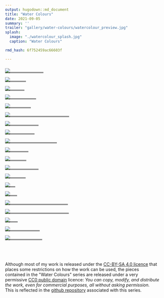 ```yaml
---
output: hugodown::md_document
title: "Water Colours"
date: 2021-09-05
summary: ''
trailer: "gallery/water-colours/watercolour_preview.jpg"
splash:
  image: "./watercolour_splash.jpg"
  caption: "Water Colours"

rmd_hash: 6f752459ac66603f

---
```


<style> 
a > h5 { 
  color: #ddd; 
  font-weight: normal;
} 
</style>

<div class="highlight">

<div>
<div class="row p-0 row-cols-1 row-cols-sm-2 row-cols-md-3 row-cols-lg-4" style="margin-left: -.4rem; margin-right: -.4rem; margin-top: 1rem; margin-bottom: 1rem; ">
<div class="card bg-transparent m-0 border-0 collapse.show bs4cards-blahblahblah bs4cards-NA" style="padding: .4rem ; border-width: 0; border-radius: 0 0 0 0 ;">
<div style="position: relative; border-radius: 0 0 0 0 ;">
<a href="https://djnavarro.net/series-water-colours/2000/watercolour_sys02_img34_teacup-ocean.jpg">
<img src="https://djnavarro.net/series-water-colours/500/watercolour_sys02_img34_teacup-ocean.jpg" class="card-img" style="border-style:solid; border-color:#808080FF; border-width:0; border-radius: 0 0 0 0 ;"/>
</a>
<div class="card-img-overlay p-0 m-0" style="overflow: hidden;background-color: #22222280;height: 25%;position: absolute;top: 75%;border-style:solid; border-color:#808080FF; border-width:0; border-radius: 0 0 0 0 ;">
<div class="d-flex flex-column h-100">
<div class="mb-auto">
<a href="https://djnavarro.net/series-water-colours/2000/watercolour_sys02_img34_teacup-ocean.jpg">
<h5 class="card-title my-auto px-3 pt-3 pb-3">Ocean in a Teacup</h5>
</a>
</div>
</div>
</div>
</div>
</div>
<div class="card bg-transparent m-0 border-0 collapse.show bs4cards-blahblahblah bs4cards-NA" style="padding: .4rem ; border-width: 0; border-radius: 0 0 0 0 ;">
<div style="position: relative; border-radius: 0 0 0 0 ;">
<a href="https://djnavarro.net/series-water-colours/2000/watercolour_sys02_img31_incursions.jpg">
<img src="https://djnavarro.net/series-water-colours/500/watercolour_sys02_img31_incursions.jpg" class="card-img" style="border-style:solid; border-color:#808080FF; border-width:0; border-radius: 0 0 0 0 ;"/>
</a>
<div class="card-img-overlay p-0 m-0" style="overflow: hidden;background-color: #22222280;height: 25%;position: absolute;top: 75%;border-style:solid; border-color:#808080FF; border-width:0; border-radius: 0 0 0 0 ;">
<div class="d-flex flex-column h-100">
<div class="mb-auto">
<a href="https://djnavarro.net/series-water-colours/2000/watercolour_sys02_img31_incursions.jpg">
<h5 class="card-title my-auto px-3 pt-3 pb-3">Incursions</h5>
</a>
</div>
</div>
</div>
</div>
</div>
<div class="card bg-transparent m-0 border-0 collapse.show bs4cards-blahblahblah bs4cards-NA" style="padding: .4rem ; border-width: 0; border-radius: 0 0 0 0 ;">
<div style="position: relative; border-radius: 0 0 0 0 ;">
<a href="https://djnavarro.net/series-water-colours/2000/watercolour_sys02_img32_percolate.jpg">
<img src="https://djnavarro.net/series-water-colours/500/watercolour_sys02_img32_percolate.jpg" class="card-img" style="border-style:solid; border-color:#808080FF; border-width:0; border-radius: 0 0 0 0 ;"/>
</a>
<div class="card-img-overlay p-0 m-0" style="overflow: hidden;background-color: #22222280;height: 25%;position: absolute;top: 75%;border-style:solid; border-color:#808080FF; border-width:0; border-radius: 0 0 0 0 ;">
<div class="d-flex flex-column h-100">
<div class="mb-auto">
<a href="https://djnavarro.net/series-water-colours/2000/watercolour_sys02_img32_percolate.jpg">
<h5 class="card-title my-auto px-3 pt-3 pb-3">Percolate</h5>
</a>
</div>
</div>
</div>
</div>
</div>
<div class="card bg-transparent m-0 border-0 collapse.show bs4cards-blahblahblah bs4cards-NA" style="padding: .4rem ; border-width: 0; border-radius: 0 0 0 0 ;">
<div style="position: relative; border-radius: 0 0 0 0 ;">
<a href="https://djnavarro.net/series-water-colours/2000/watercolour_sys02_img37_gentle-descent.jpg">
<img src="https://djnavarro.net/series-water-colours/500/watercolour_sys02_img37_gentle-descent.jpg" class="card-img" style="border-style:solid; border-color:#808080FF; border-width:0; border-radius: 0 0 0 0 ;"/>
</a>
<div class="card-img-overlay p-0 m-0" style="overflow: hidden;background-color: #22222280;height: 25%;position: absolute;top: 75%;border-style:solid; border-color:#808080FF; border-width:0; border-radius: 0 0 0 0 ;">
<div class="d-flex flex-column h-100">
<div class="mb-auto">
<a href="https://djnavarro.net/series-water-colours/2000/watercolour_sys02_img37_gentle-descent.jpg">
<h5 class="card-title my-auto px-3 pt-3 pb-3">Gentle Descent</h5>
</a>
</div>
</div>
</div>
</div>
</div>
<div class="card bg-transparent m-0 border-0 collapse.show bs4cards-blahblahblah bs4cards-NA" style="padding: .4rem ; border-width: 0; border-radius: 0 0 0 0 ;">
<div style="position: relative; border-radius: 0 0 0 0 ;">
<a href="https://djnavarro.net/series-water-colours/2000/watercolour_sys02_img41_stormy-seas.jpg">
<img src="https://djnavarro.net/series-water-colours/500/watercolour_sys02_img41_stormy-seas.jpg" class="card-img" style="border-style:solid; border-color:#808080FF; border-width:0; border-radius: 0 0 0 0 ;"/>
</a>
<div class="card-img-overlay p-0 m-0" style="overflow: hidden;background-color: #22222280;height: 25%;position: absolute;top: 75%;border-style:solid; border-color:#808080FF; border-width:0; border-radius: 0 0 0 0 ;">
<div class="d-flex flex-column h-100">
<div class="mb-auto">
<a href="https://djnavarro.net/series-water-colours/2000/watercolour_sys02_img41_stormy-seas.jpg">
<h5 class="card-title my-auto px-3 pt-3 pb-3">Stormy Seas</h5>
</a>
</div>
</div>
</div>
</div>
</div>
<div class="card bg-transparent m-0 border-0 collapse.show bs4cards-blahblahblah bs4cards-NA" style="padding: .4rem ; border-width: 0; border-radius: 0 0 0 0 ;">
<div style="position: relative; border-radius: 0 0 0 0 ;">
<a href="https://djnavarro.net/series-water-colours/2000/watercolour_sys02_img42_turmeric.jpg">
<img src="https://djnavarro.net/series-water-colours/500/watercolour_sys02_img42_turmeric.jpg" class="card-img" style="border-style:solid; border-color:#808080FF; border-width:0; border-radius: 0 0 0 0 ;"/>
</a>
<div class="card-img-overlay p-0 m-0" style="overflow: hidden;background-color: #22222280;height: 25%;position: absolute;top: 75%;border-style:solid; border-color:#808080FF; border-width:0; border-radius: 0 0 0 0 ;">
<div class="d-flex flex-column h-100">
<div class="mb-auto">
<a href="https://djnavarro.net/series-water-colours/2000/watercolour_sys02_img42_turmeric.jpg">
<h5 class="card-title my-auto px-3 pt-3 pb-3">Turmeric Against Grey Tuesday</h5>
</a>
</div>
</div>
</div>
</div>
</div>
<div class="card bg-transparent m-0 border-0 collapse.show bs4cards-blahblahblah bs4cards-NA" style="padding: .4rem ; border-width: 0; border-radius: 0 0 0 0 ;">
<div style="position: relative; border-radius: 0 0 0 0 ;">
<a href="https://djnavarro.net/series-water-colours/2000/watercolour_sys02_img43_torn-and-frayed.jpg">
<img src="https://djnavarro.net/series-water-colours/500/watercolour_sys02_img43_torn-and-frayed.jpg" class="card-img" style="border-style:solid; border-color:#808080FF; border-width:0; border-radius: 0 0 0 0 ;"/>
</a>
<div class="card-img-overlay p-0 m-0" style="overflow: hidden;background-color: #22222280;height: 25%;position: absolute;top: 75%;border-style:solid; border-color:#808080FF; border-width:0; border-radius: 0 0 0 0 ;">
<div class="d-flex flex-column h-100">
<div class="mb-auto">
<a href="https://djnavarro.net/series-water-colours/2000/watercolour_sys02_img43_torn-and-frayed.jpg">
<h5 class="card-title my-auto px-3 pt-3 pb-3">Torn and Frayed</h5>
</a>
</div>
</div>
</div>
</div>
</div>
<div class="card bg-transparent m-0 border-0 collapse.show bs4cards-blahblahblah bs4cards-NA" style="padding: .4rem ; border-width: 0; border-radius: 0 0 0 0 ;">
<div style="position: relative; border-radius: 0 0 0 0 ;">
<a href="https://djnavarro.net/series-water-colours/2000/watercolour_sys02_img47_inferno.jpg">
<img src="https://djnavarro.net/series-water-colours/500/watercolour_sys02_img47_inferno.jpg" class="card-img" style="border-style:solid; border-color:#808080FF; border-width:0; border-radius: 0 0 0 0 ;"/>
</a>
<div class="card-img-overlay p-0 m-0" style="overflow: hidden;background-color: #22222280;height: 25%;position: absolute;top: 75%;border-style:solid; border-color:#808080FF; border-width:0; border-radius: 0 0 0 0 ;">
<div class="d-flex flex-column h-100">
<div class="mb-auto">
<a href="https://djnavarro.net/series-water-colours/2000/watercolour_sys02_img47_inferno.jpg">
<h5 class="card-title my-auto px-3 pt-3 pb-3">Seventh Circle</h5>
</a>
</div>
</div>
</div>
</div>
</div>
<div class="card bg-transparent m-0 border-0 collapse.show bs4cards-blahblahblah bs4cards-NA" style="padding: .4rem ; border-width: 0; border-radius: 0 0 0 0 ;">
<div style="position: relative; border-radius: 0 0 0 0 ;">
<a href="https://djnavarro.net/series-water-colours/2000/watercolour_sys02_img48_storm-cell.jpg">
<img src="https://djnavarro.net/series-water-colours/500/watercolour_sys02_img48_storm-cell.jpg" class="card-img" style="border-style:solid; border-color:#808080FF; border-width:0; border-radius: 0 0 0 0 ;"/>
</a>
<div class="card-img-overlay p-0 m-0" style="overflow: hidden;background-color: #22222280;height: 25%;position: absolute;top: 75%;border-style:solid; border-color:#808080FF; border-width:0; border-radius: 0 0 0 0 ;">
<div class="d-flex flex-column h-100">
<div class="mb-auto">
<a href="https://djnavarro.net/series-water-colours/2000/watercolour_sys02_img48_storm-cell.jpg">
<h5 class="card-title my-auto px-3 pt-3 pb-3">Storm Cell / Air Elemental</h5>
</a>
</div>
</div>
</div>
</div>
</div>
<div class="card bg-transparent m-0 border-0 collapse.show bs4cards-blahblahblah bs4cards-NA" style="padding: .4rem ; border-width: 0; border-radius: 0 0 0 0 ;">
<div style="position: relative; border-radius: 0 0 0 0 ;">
<a href="https://djnavarro.net/series-water-colours/2000/watercolour_sys02_img49_tonal-earth.jpg">
<img src="https://djnavarro.net/series-water-colours/500/watercolour_sys02_img49_tonal-earth.jpg" class="card-img" style="border-style:solid; border-color:#808080FF; border-width:0; border-radius: 0 0 0 0 ;"/>
</a>
<div class="card-img-overlay p-0 m-0" style="overflow: hidden;background-color: #22222280;height: 25%;position: absolute;top: 75%;border-style:solid; border-color:#808080FF; border-width:0; border-radius: 0 0 0 0 ;">
<div class="d-flex flex-column h-100">
<div class="mb-auto">
<a href="https://djnavarro.net/series-water-colours/2000/watercolour_sys02_img49_tonal-earth.jpg">
<h5 class="card-title my-auto px-3 pt-3 pb-3">Tonal Earth</h5>
</a>
</div>
</div>
</div>
</div>
</div>
<div class="card bg-transparent m-0 border-0 collapse.show bs4cards-blahblahblah bs4cards-NA" style="padding: .4rem ; border-width: 0; border-radius: 0 0 0 0 ;">
<div style="position: relative; border-radius: 0 0 0 0 ;">
<a href="https://djnavarro.net/series-water-colours/2000/watercolour_sys02_img50_cold-front.jpg">
<img src="https://djnavarro.net/series-water-colours/500/watercolour_sys02_img50_cold-front.jpg" class="card-img" style="border-style:solid; border-color:#808080FF; border-width:0; border-radius: 0 0 0 0 ;"/>
</a>
<div class="card-img-overlay p-0 m-0" style="overflow: hidden;background-color: #22222280;height: 25%;position: absolute;top: 75%;border-style:solid; border-color:#808080FF; border-width:0; border-radius: 0 0 0 0 ;">
<div class="d-flex flex-column h-100">
<div class="mb-auto">
<a href="https://djnavarro.net/series-water-colours/2000/watercolour_sys02_img50_cold-front.jpg">
<h5 class="card-title my-auto px-3 pt-3 pb-3">Cold Front</h5>
</a>
</div>
</div>
</div>
</div>
</div>
<div class="card bg-transparent m-0 border-0 collapse.show bs4cards-blahblahblah bs4cards-NA" style="padding: .4rem ; border-width: 0; border-radius: 0 0 0 0 ;">
<div style="position: relative; border-radius: 0 0 0 0 ;">
<a href="https://djnavarro.net/series-water-colours/2000/watercolour_sys02_img51_kintsugi-dreams.jpg">
<img src="https://djnavarro.net/series-water-colours/500/watercolour_sys02_img51_kintsugi-dreams.jpg" class="card-img" style="border-style:solid; border-color:#808080FF; border-width:0; border-radius: 0 0 0 0 ;"/>
</a>
<div class="card-img-overlay p-0 m-0" style="overflow: hidden;background-color: #22222280;height: 25%;position: absolute;top: 75%;border-style:solid; border-color:#808080FF; border-width:0; border-radius: 0 0 0 0 ;">
<div class="d-flex flex-column h-100">
<div class="mb-auto">
<a href="https://djnavarro.net/series-water-colours/2000/watercolour_sys02_img51_kintsugi-dreams.jpg">
<h5 class="card-title my-auto px-3 pt-3 pb-3">Kintsugi Dreams</h5>
</a>
</div>
</div>
</div>
</div>
</div>
<div class="card bg-transparent m-0 border-0 collapse.show bs4cards-blahblahblah bs4cards-NA" style="padding: .4rem ; border-width: 0; border-radius: 0 0 0 0 ;">
<div style="position: relative; border-radius: 0 0 0 0 ;">
<a href="https://djnavarro.net/series-water-colours/2000/watercolour_sys02_img53_departure.jpg">
<img src="https://djnavarro.net/series-water-colours/500/watercolour_sys02_img53_departure.jpg" class="card-img" style="border-style:solid; border-color:#808080FF; border-width:0; border-radius: 0 0 0 0 ;"/>
</a>
<div class="card-img-overlay p-0 m-0" style="overflow: hidden;background-color: #22222280;height: 25%;position: absolute;top: 75%;border-style:solid; border-color:#808080FF; border-width:0; border-radius: 0 0 0 0 ;">
<div class="d-flex flex-column h-100">
<div class="mb-auto">
<a href="https://djnavarro.net/series-water-colours/2000/watercolour_sys02_img53_departure.jpg">
<h5 class="card-title my-auto px-3 pt-3 pb-3">Departure</h5>
</a>
</div>
</div>
</div>
</div>
</div>
<div class="card bg-transparent m-0 border-0 collapse.show bs4cards-blahblahblah bs4cards-NA" style="padding: .4rem ; border-width: 0; border-radius: 0 0 0 0 ;">
<div style="position: relative; border-radius: 0 0 0 0 ;">
<a href="https://djnavarro.net/series-water-colours/2000/watercolour_sys02_img54_echo.jpg">
<img src="https://djnavarro.net/series-water-colours/500/watercolour_sys02_img54_echo.jpg" class="card-img" style="border-style:solid; border-color:#808080FF; border-width:0; border-radius: 0 0 0 0 ;"/>
</a>
<div class="card-img-overlay p-0 m-0" style="overflow: hidden;background-color: #22222280;height: 25%;position: absolute;top: 75%;border-style:solid; border-color:#808080FF; border-width:0; border-radius: 0 0 0 0 ;">
<div class="d-flex flex-column h-100">
<div class="mb-auto">
<a href="https://djnavarro.net/series-water-colours/2000/watercolour_sys02_img54_echo.jpg">
<h5 class="card-title my-auto px-3 pt-3 pb-3">Echo</h5>
</a>
</div>
</div>
</div>
</div>
</div>
<div class="card bg-transparent m-0 border-0 collapse.show bs4cards-blahblahblah bs4cards-NA" style="padding: .4rem ; border-width: 0; border-radius: 0 0 0 0 ;">
<div style="position: relative; border-radius: 0 0 0 0 ;">
<a href="https://djnavarro.net/series-water-colours/2000/watercolour_sys02_img57_portal.jpg">
<img src="https://djnavarro.net/series-water-colours/500/watercolour_sys02_img57_portal.jpg" class="card-img" style="border-style:solid; border-color:#808080FF; border-width:0; border-radius: 0 0 0 0 ;"/>
</a>
<div class="card-img-overlay p-0 m-0" style="overflow: hidden;background-color: #22222280;height: 25%;position: absolute;top: 75%;border-style:solid; border-color:#808080FF; border-width:0; border-radius: 0 0 0 0 ;">
<div class="d-flex flex-column h-100">
<div class="mb-auto">
<a href="https://djnavarro.net/series-water-colours/2000/watercolour_sys02_img57_portal.jpg">
<h5 class="card-title my-auto px-3 pt-3 pb-3">Portal</h5>
</a>
</div>
</div>
</div>
</div>
</div>
<div class="card bg-transparent m-0 border-0 collapse.show bs4cards-blahblahblah bs4cards-NA" style="padding: .4rem ; border-width: 0; border-radius: 0 0 0 0 ;">
<div style="position: relative; border-radius: 0 0 0 0 ;">
<a href="https://djnavarro.net/series-water-colours/2000/watercolour_sys02_img60_salt-stone-storm.jpg">
<img src="https://djnavarro.net/series-water-colours/500/watercolour_sys02_img60_salt-stone-storm.jpg" class="card-img" style="border-style:solid; border-color:#808080FF; border-width:0; border-radius: 0 0 0 0 ;"/>
</a>
<div class="card-img-overlay p-0 m-0" style="overflow: hidden;background-color: #22222280;height: 25%;position: absolute;top: 75%;border-style:solid; border-color:#808080FF; border-width:0; border-radius: 0 0 0 0 ;">
<div class="d-flex flex-column h-100">
<div class="mb-auto">
<a href="https://djnavarro.net/series-water-colours/2000/watercolour_sys02_img60_salt-stone-storm.jpg">
<h5 class="card-title my-auto px-3 pt-3 pb-3">Gods of Salt, Stone, and Storm</h5>
</a>
</div>
</div>
</div>
</div>
</div>
<div class="card bg-transparent m-0 border-0 collapse.show bs4cards-blahblahblah bs4cards-NA" style="padding: .4rem ; border-width: 0; border-radius: 0 0 0 0 ;">
<div style="position: relative; border-radius: 0 0 0 0 ;">
<a href="https://djnavarro.net/series-water-colours/2000/watercolour_sys02_img61_amanecer-de-invierno.jpg">
<img src="https://djnavarro.net/series-water-colours/500/watercolour_sys02_img61_amanecer-de-invierno.jpg" class="card-img" style="border-style:solid; border-color:#808080FF; border-width:0; border-radius: 0 0 0 0 ;"/>
</a>
<div class="card-img-overlay p-0 m-0" style="overflow: hidden;background-color: #22222280;height: 25%;position: absolute;top: 75%;border-style:solid; border-color:#808080FF; border-width:0; border-radius: 0 0 0 0 ;">
<div class="d-flex flex-column h-100">
<div class="mb-auto">
<a href="https://djnavarro.net/series-water-colours/2000/watercolour_sys02_img61_amanecer-de-invierno.jpg">
<h5 class="card-title my-auto px-3 pt-3 pb-3">El Último Amanecer de Invierno</h5>
</a>
</div>
</div>
</div>
</div>
</div>
<div class="card bg-transparent m-0 border-0 collapse.show bs4cards-blahblahblah bs4cards-NA" style="padding: .4rem ; border-width: 0; border-radius: 0 0 0 0 ;">
<div style="position: relative; border-radius: 0 0 0 0 ;">
<a href="https://djnavarro.net/series-water-colours/2000/watercolour_sys02_img65_plume.jpg">
<img src="https://djnavarro.net/series-water-colours/500/watercolour_sys02_img65_plume.jpg" class="card-img" style="border-style:solid; border-color:#808080FF; border-width:0; border-radius: 0 0 0 0 ;"/>
</a>
<div class="card-img-overlay p-0 m-0" style="overflow: hidden;background-color: #22222280;height: 25%;position: absolute;top: 75%;border-style:solid; border-color:#808080FF; border-width:0; border-radius: 0 0 0 0 ;">
<div class="d-flex flex-column h-100">
<div class="mb-auto">
<a href="https://djnavarro.net/series-water-colours/2000/watercolour_sys02_img65_plume.jpg">
<h5 class="card-title my-auto px-3 pt-3 pb-3">Plume</h5>
</a>
</div>
</div>
</div>
</div>
</div>
<div class="card bg-transparent m-0 border-0 collapse.show bs4cards-blahblahblah bs4cards-NA" style="padding: .4rem ; border-width: 0; border-radius: 0 0 0 0 ;">
<div style="position: relative; border-radius: 0 0 0 0 ;">
<a href="https://djnavarro.net/series-water-colours/2000/watercolour_sys02_img67_woodland-spirits.jpg">
<img src="https://djnavarro.net/series-water-colours/500/watercolour_sys02_img67_woodland-spirits.jpg" class="card-img" style="border-style:solid; border-color:#808080FF; border-width:0; border-radius: 0 0 0 0 ;"/>
</a>
<div class="card-img-overlay p-0 m-0" style="overflow: hidden;background-color: #22222280;height: 25%;position: absolute;top: 75%;border-style:solid; border-color:#808080FF; border-width:0; border-radius: 0 0 0 0 ;">
<div class="d-flex flex-column h-100">
<div class="mb-auto">
<a href="https://djnavarro.net/series-water-colours/2000/watercolour_sys02_img67_woodland-spirits.jpg">
<h5 class="card-title my-auto px-3 pt-3 pb-3">Woodland Spirits</h5>
</a>
</div>
</div>
</div>
</div>
</div>
<div class="card bg-transparent m-0 border-0 collapse.show bs4cards-blahblahblah bs4cards-NA" style="padding: .4rem ; border-width: 0; border-radius: 0 0 0 0 ;">
<div style="position: relative; border-radius: 0 0 0 0 ;">
<a href="https://djnavarro.net/series-water-colours/2000/watercolour_sys02_img68_below-the-horizon.jpg">
<img src="https://djnavarro.net/series-water-colours/500/watercolour_sys02_img68_below-the-horizon.jpg" class="card-img" style="border-style:solid; border-color:#808080FF; border-width:0; border-radius: 0 0 0 0 ;"/>
</a>
<div class="card-img-overlay p-0 m-0" style="overflow: hidden;background-color: #22222280;height: 25%;position: absolute;top: 75%;border-style:solid; border-color:#808080FF; border-width:0; border-radius: 0 0 0 0 ;">
<div class="d-flex flex-column h-100">
<div class="mb-auto">
<a href="https://djnavarro.net/series-water-colours/2000/watercolour_sys02_img68_below-the-horizon.jpg">
<h5 class="card-title my-auto px-3 pt-3 pb-3">Below the Horizon</h5>
</a>
</div>
</div>
</div>
</div>
</div>
</div>
</div>

</div>

<br><br>

Although most of my work is released under the [CC-BY-SA 4.0 licence](https://creativecommons.org/licenses/by-sa/4.0/) that places some restrictions on how the work can be used, the pieces contained in the "Water Colours" series are released under a very permissive [CC0 public domain](https://creativecommons.org/publicdomain/zero/1.0/) licence: *You can copy, modify, and distribute the work, even for commercial purposes, all without asking permission.* This is reflected in the [github repository](https://github.com/djnavarro/series-water-colours) associated with this series.

